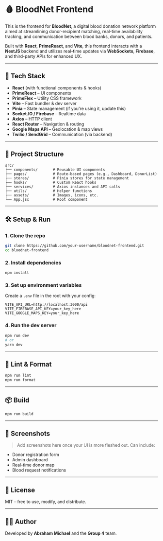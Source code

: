 # 🩸 BloodNet Frontend

This is the frontend for **BloodNet**, a digital blood donation network platform aimed at streamlining donor-recipient matching, real-time availability tracking, and communication between blood banks, donors, and patients.

Built with **React**, **PrimeReact**, and **Vite**, this frontend interacts with a **NestJS** backend and utilizes real-time updates via **WebSockets**, **Firebase**, and third-party APIs for enhanced UX.

---

## 🚀 Tech Stack

- **React** (with functional components & hooks)
- **PrimeReact** – UI components
- **PrimeFlex** – Utility CSS framework
- **Vite** – Fast bundler & dev server
- **Pinia** – State management (if you're using it, update this)
- **Socket.IO / Firebase** – Realtime data
- **Axios** – HTTP client
- **React Router** – Navigation & routing
- **Google Maps API** – Geolocation & map views
- **Twilio / SendGrid** – Communication (via backend)

---

## 🧠 Project Structure
```
src/
├── components/       # Reusable UI components
├── pages/            # Route-based pages (e.g., Dashboard, DonorList)
├── stores/           # Pinia stores for state management
├── hooks/            # Custom React hooks
├── services/         # Axios instances and API calls
├── utils/            # Helper functions
├── assets/           # Images, icons, etc.
└── App.jsx           # Root component
```
---

## 🛠️ Setup & Run

### 1. Clone the repo

```bash
git clone https://github.com/your-username/bloodnet-frontend.git
cd bloodnet-frontend
````

### 2. Install dependencies

```bash
npm install
```

### 3. Set up environment variables

Create a `.env` file in the root with your config:

```
VITE_API_URL=http://localhost:3000/api
VITE_FIREBASE_API_KEY=your_key_here
VITE_GOOGLE_MAPS_KEY=your_key_here
```

### 4. Run the dev server

```bash
npm run dev
# or
yarn dev
```

---

## 🧪 Lint & Format

```bash
npm run lint
npm run format
```

---

## 📦 Build

```bash
npm run build
```

---

## 📸 Screenshots

> Add screenshots here once your UI is more fleshed out. Can include:

* Donor registration form
* Admin dashboard
* Real-time donor map
* Blood request notifications

---

## 📄 License

MIT – free to use, modify, and distribute.

---

## 👨‍💻 Author

Developed by **Abraham Michael** and the **Group 4** team.
